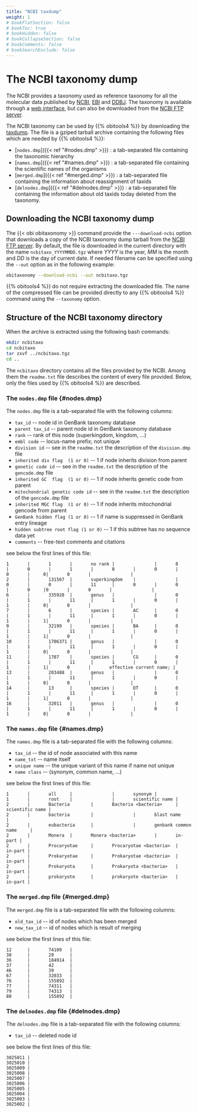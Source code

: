 ```yaml
---
title: "NCBI taxdump"
weight: 1
# bookFlatSection: false
# bookToc: true
# bookHidden: false
# bookCollapseSection: false
# bookComments: false
# bookSearchExclude: false
---
```


# The NCBI taxonomy dump

The NCBI provides a taxonomy used as reference taxonomy for all the molecular data published by [NCBI](https://ncbi.nlm.nih.gov), [EBI](https://www.ebi.ac.uk/ena) and [DDBJ](https://www.ddbj.nig.ac.jp/). The taxonomy is available through a [web interface](https://www.ncbi.nlm.nih.gov/taxonomy/), but can also be downloaded from the [NCBI FTP server](https://ftp.ncbi.nlm.nih.gov). 

The NCBI taxonomy can be used by {{% obitools4 %}} by downloading the [taxdump](https://ftp.ncbi.nlm.nih.gov/pub/taxonomy/taxdump.tar.gz). The file is a gziped tarball archive containing the following files which are needed by {{% obitools4 %}}:

* [`nodes.dmp`]({{< ref "#nodes.dmp" >}}) : a tab-separated file containing the taxonomic hierarchy
* [`names.dmp`]({{< ref "#names.dmp" >}}) : a tab-separated file containing the scientific names of the organisms
* [`merged.dmp`]({{< ref "#merged.dmp" >}}) : a tab-separated file containing the information about reassignment of taxids
* [`delnodes.dmp`]({{< ref "#delnodes.dmp" >}}) : a tab-separated file containing the information about old taxids today deleted from the taxonomy.

## Downloading the NCBI taxonomy dump

The {{< obi obitaxonomy >}} command provide the `---download-ncbi` option that downloads a copy of the NCBI taxonomy dump tarball from the [NCBI FTP server](https://ftp.ncbi.nlm.nih.gov). By default, the file is downloaded in the current directory with the name `ncbitaxo_YYYYMMDD.tgz` where *YYYY* is the year, *MM* is the month and *DD* is the day of current date.
If needed filename can be specified using the `--out` option as in the following example:

```bash
obitaxonomy --download-ncbi --out ncbitaxo.tgz
```

{{% obitools4 %}} do not require extracting the downloaded file. The name of the compressed file can be provided directly to any {{% obitools4 %}} command using the `--taxonomy` option.

## Structure of the NCBI taxonomy directory

When the archive is extracted using the following bash commands:

```bash
mkdir ncbitaxo 
cd ncbitaxo 
tar zxvf ../ncbitaxo.tgz
cd ..
```

The `ncbitaxo` directory contains all the files provided by the NCBI. Among them the `readme.txt` file describes the content of every file provided.
Below, only the files used by {{% obitools4 %}} are described.

### The `nodes.dmp` file {#nodes.dmp}

The `nodes.dmp` file is a tab-separated file with the following columns:

- `tax_id` -- node id in GenBank taxonomy database
- `parent tax_id` -- parent node id in GenBank taxonomy database
- `rank` -- rank of this node (superkingdom, kingdom, ...) 
- `embl code` -- locus-name prefix; not unique
- `division id` -- see in the `readme.txt` the description of the `division.dmp` file
- `inherited div flag  (1 or 0)` -- 1 if node inherits division from parent
- `genetic code id` -- see in the `readme.txt` the description of the `gencode.dmp` file
- `inherited GC  flag  (1 or 0)` -- 1 if node inherits genetic code from parent
- `mitochondrial genetic code id` -- see in the `readme.txt` the description of the `gencode.dmp` file
- `inherited MGC flag  (1 or 0)` -- 1 if node inherits mitochondrial gencode from parent
- `GenBank hidden flag (1 or 0)` -- 1 if name is suppressed in GenBank entry lineage
- `hidden subtree root flag (1 or 0)` -- 1 if this subtree has no sequence data yet
- `comments` -- free-text comments and citations

see below the first lines of this file:

```
1       |       1       |       no rank |               |       8       |       0       |       1       |       0       |       0       |       0       |     0|       0       |               |
2       |       131567  |       superkingdom    |               |       0       |       0       |       11      |       0       |       0       |       0     |0       |       0       |               |
6       |       335928  |       genus   |               |       0       |       1       |       11      |       1       |       0       |       1       |     0|       0       |               |
7       |       6       |       species |       AC      |       0       |       1       |       11      |       1       |       0       |       1       |     1|       0       |               |
9       |       32199   |       species |       BA      |       0       |       1       |       11      |       1       |       0       |       1       |     1|       0       |               |
10      |       1706371 |       genus   |               |       0       |       1       |       11      |       1       |       0       |       1       |     0|       0       |               |
11      |       1707    |       species |       CG      |       0       |       1       |       11      |       1       |       0       |       1       |     1|       0       |       effective current name; |
13      |       203488  |       genus   |               |       0       |       1       |       11      |       1       |       0       |       1       |     0|       0       |               |
14      |       13      |       species |       DT      |       0       |       1       |       11      |       1       |       0       |       1       |     1|       0       |               |
16      |       32011   |       genus   |               |       0       |       1       |       11      |       1       |       0       |       1       |     0|       0       |               |
```

### The `names.dmp` file {#names.dmp}

The `names.dmp` file is a tab-separated file with the following columns:

- `tax_id` -- the id of node associated with this name
- `name_txt` -- name itself
- `unique name` -- the unique variant of this name if name not unique
- `name class` -- (synonym, common name, ...)

see below the first lines of this file:

```
1       |       all     |               |       synonym |
1       |       root    |               |       scientific name |
2       |       Bacteria        |       Bacteria <bacteria>     |       scientific name |
2       |       bacteria        |               |       blast name      |
2       |       eubacteria      |               |       genbank common name     |
2       |       Monera  |       Monera <bacteria>       |       in-part |
2       |       Procaryotae     |       Procaryotae <bacteria>  |       in-part |
2       |       Prokaryotae     |       Prokaryotae <bacteria>  |       in-part |
2       |       Prokaryota      |       Prokaryota <bacteria>   |       in-part |
2       |       prokaryote      |       prokaryote <bacteria>   |       in-part |
```

### The `merged.dmp` file {#merged.dmp}

The `merged.dmp` file is a tab-separated file with the following columns:

- `old_tax_id` -- id of nodes which has been merged
- `new_tax_id` -- id of nodes which is result of merging
 
see below the first lines of this file:

```
12      |       74109   |
30      |       29      |
36      |       184914  |
37      |       42      |
46      |       39      |
67      |       32033   |
76      |       155892  |
77      |       74311   |
79      |       74313   |
80      |       155892  |
```

### The `delnodes.dmp` file {#delnodes.dmp}

The `delnodes.dmp` file is a tab-separated file with the following columns:

- `tax_id` -- deleted node id

see below the first lines of this file:

```
3025011 |
3025010 |
3025009 |
3025008 |
3025007 |
3025006 |
3025005 |
3025004 |
3025003 |
3025002 |
```


